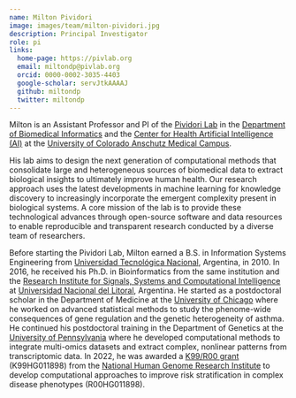 ```yaml
---
name: Milton Pividori
image: images/team/milton-pividori.jpg
description: Principal Investigator
role: pi
links:
  home-page: https://pivlab.org
  email: miltondp@pivlab.org
  orcid: 0000-0002-3035-4403
  google-scholar: servJtkAAAAJ
  github: miltondp
  twitter: miltondp
---
```


Milton is an Assistant Professor and PI of the [Pividori Lab](/) in the [Department of Biomedical Informatics](https://medschool.cuanschutz.edu/dbmi) and the [Center for Health Artificial Intelligence (AI)](https://medschool.cuanschutz.edu/ai) at the [University of Colorado Anschutz Medical Campus](https://www.cuanschutz.edu/).

His lab aims to design the next generation of computational methods that consolidate large and heterogeneous sources of biomedical data to extract biological insights to ultimately improve human health.
Our research approach uses the latest developments in machine learning for knowledge discovery to increasingly incorporate the emergent complexity present in biological systems.
A core mission of the lab is to provide these technological advances through open-source software and data resources to enable reproducible and transparent research conducted by a diverse team of researchers.

Before starting the Pividori Lab, Milton earned a B.S. in Information Systems Engineering from [Universidad Tecnológica Nacional](https://www.frsf.utn.edu.ar/), Argentina, in 2010.
In 2016, he received his Ph.D. in Bioinformatics from the same institution and the [Research Institute for Signals, Systems and Computational Intelligence](https://sinc.unl.edu.ar/) at [Universidad Nacional del Litoral](http://www.unl.edu.ar/), Argentina.
He started as a postdoctoral scholar in the Department of Medicine at the [University of Chicago](https://www.uchicago.edu/) where he worked on advanced statistical methods to study the phenome-wide consequences of gene regulation and the genetic heterogeneity of asthma.
He continued his postdoctoral training in the Department of Genetics at the [University of Pennsylvania](https://www.upenn.edu/) where he developed computational methods to integrate multi-omics datasets and extract complex, nonlinear patterns from transcriptomic data.
In 2022, he was awarded a [K99/R00 grant](https://grants.nih.gov/grants/guide/pa-files/pa-20-188.html) (K99HG011898) from the [National Human Genome Research Institute](https://www.genome.gov/) to develop computational approaches to improve risk stratification in complex disease phenotypes (R00HG011898).


